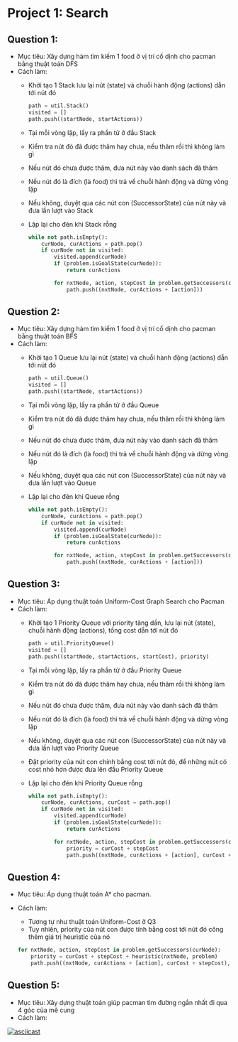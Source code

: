 Project 1: Search
=============================

## Question 1:
+ Mục tiêu: Xây dựng hàm tìm kiếm 1 food ở vị trí cố dịnh cho pacman bằng thuật toán DFS
+ Cách làm:
  + Khởi tạo 1 Stack lưu lại nút (state) và chuỗi hành động (actions) dẫn tới nút đó
  
    ```python
    path = util.Stack()
    visited = []
    path.push((startNode, startActions))
    ```
  + Tại mỗi vòng lặp, lấy ra phần tử ở đầu Stack
  + Kiểm tra nút đó đã được thăm hay chưa, nếu thăm rồi thì không làm gì
  + Nếu nút đó chưa được thăm, đưa nút này vào danh sách đã thăm
  + Nếu nút đó là đích (là food) thì trả về chuỗi hành động và dừng vòng lặp
  + Nếu không, duyệt qua các nút con (SuccessorState) của nút này và đưa lần lượt vào Stack
  + Lặp lại cho đén khi Stack rỗng
  
    ```python
    while not path.isEmpty():
        curNode, curActions = path.pop()
        if curNode not in visited:
            visited.append(curNode)
            if (problem.isGoalState(curNode)):
                return curActions

            for nxtNode, action, stepCost in problem.getSuccessors(curNode):
                path.push((nxtNode, curActions + [action]))
    ```

## Question 2:
+ Mục tiêu: Xây dựng hàm tìm kiếm 1 food ở vị trí cố dịnh cho pacman bằng thuật toán BFS
+ Cách làm:
  + Khởi tạo 1 Queue lưu lại nút (state) và chuỗi hành động (actions) dẫn tới nút đó
  
    ```python
    path = util.Queue()
    visited = []
    path.push((startNode, startActions))
    ```
  + Tại mỗi vòng lặp, lấy ra phần tử ở đầu Queue
  + Kiểm tra nút đó đã được thăm hay chưa, nếu thăm rồi thì không làm gì
  + Nếu nút đó chưa được thăm, đưa nút này vào danh sách đã thăm
  + Nếu nút đó là đích (là food) thì trả về chuỗi hành động và dừng vòng lặp
  + Nếu không, duyệt qua các nút con (SuccessorState) của nút này và đưa lần lượt vào Queue
  + Lặp lại cho đén khi Queue rỗng
  
    ```python
    while not path.isEmpty():
        curNode, curActions = path.pop()
        if curNode not in visited:
            visited.append(curNode)
            if (problem.isGoalState(curNode)):
                return curActions

            for nxtNode, action, stepCost in problem.getSuccessors(curNode):
                path.push((nxtNode, curActions + [action]))
    ```

## Question 3:
+ Mục tiêu: Áp dụng thuật toán Uniform-Cost Graph Search cho Pacman
+ Cách làm:
  + Khởi tạo 1 Priority Queue với priority tăng dần, lưu lại nút (state), chuỗi hành động (actions), tổng cost dẫn tới nút đó
  
    ```python
    path = util.PriorityQueue()
    visited = []
    path.push((startNode, startActions, startCost), priority)
    ```
  + Tại mỗi vòng lặp, lấy ra phần tử ở đầu Priority Queue
  + Kiểm tra nút đó đã được thăm hay chưa, nếu thăm rồi thì không làm gì
  + Nếu nút đó chưa được thăm, đưa nút này vào danh sách đã thăm
  + Nếu nút đó là đích (là food) thì trả về chuỗi hành động và dừng vòng lặp
  + Nếu không, duyệt qua các nút con (SuccessorState) của nút này và đưa lần lượt vào Priority Queue
  + Đặt priority của nút con chính bằng cost tới nút đó, để những nút có cost nhỏ hơn được đưa lên đầu Priority Queue
  + Lặp lại cho đén khi Priority Queue rỗng
  
    ```python
    while not path.isEmpty():
        curNode, curActions, curCost = path.pop()
        if curNode not in visited:
            visited.append(curNode)
            if (problem.isGoalState(curNode)):
                return curActions

            for nxtNode, action, stepCost in problem.getSuccessors(curNode):
                priority = curCost + stepCost
                path.push((nxtNode, curActions + [action], curCost + stepCost), priority)
    ```

## Question 4:
+ Mục tiêu: Áp dụng thuật toán A* cho pacman.
+ Cách làm:
  + Tương tự như thuật toán Uniform-Cost ở Q3
  + Tuy nhiên, priority của nút con được tính bằng cost tới nút đó công thêm giá trị heuristic của nó
  
  ```python
  for nxtNode, action, stepCost in problem.getSuccessors(curNode):
      priority = curCost + stepCost + heuristic(nxtNode, problem)
      path.push((nxtNode, curActions + [action], curCost + stepCost), priority)
  ```
## Question 5:
+ Mục tiêu: Xây dựng thuật toán giúp pacman tìm đường ngắn nhất đi qua 4 góc của mê cung 
+ Cách làm:


[![asciicast](https://asciinema.org/a/1VPrz7M9avVfN8Vt98E6ipAaB.svg)](https://asciinema.org/a/1VPrz7M9avVfN8Vt98E6ipAaB?speed=0.25)

